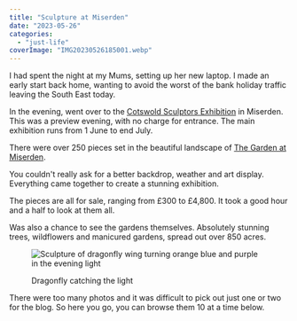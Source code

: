 ```yaml
---
title: "Sculpture at Miserden"
date: "2023-05-26"
categories: 
  - "just-life"
coverImage: "IMG20230526185001.webp"
---
```


I had spent the night at my Mums, setting up her new laptop. I made an early start back home, wanting to avoid the worst of the bank holiday traffic leaving the South East today.

In the evening, went over to the [Cotswold Sculptors Exhibition](https://www.cotswoldsculptorsassociation.com/cotswold-sculptors-association/exhibitions/) in Miserden. This was a preview evening, with no charge for entrance. The main exhibition runs from 1 June to end July.

There were over 250 pieces set in the beautiful landscape of [The Garden at Miserden](https://www.miserden.org/garden/).

You couldn't really ask for a better backdrop, weather and art display. Everything came together to create a stunning exhibition.

The pieces are all for sale, ranging from £300 to £4,800. It took a good hour and a half to look at them all.

Was also a chance to see the gardens themselves. Absolutely stunning trees, wildflowers and manicured gardens, spread out over 850 acres.

<figure>

![Sculpture of dragonfly wing turning orange blue and purple in the evening light](images/IMG20230526191028-622x1024.webp)

<figcaption>

Dragonfly catching the light

</figcaption>

</figure>

There were too many photos and it was difficult to pick out just one or two for the blog. So here you go, you can browse them 10 at a time below.
